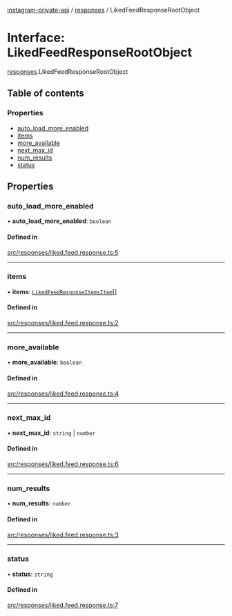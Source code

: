 [instagram-private-api](../../README.md) / [responses](../../modules/responses.md) / LikedFeedResponseRootObject

# Interface: LikedFeedResponseRootObject

[responses](../../modules/responses.md).LikedFeedResponseRootObject

## Table of contents

### Properties

- [auto\_load\_more\_enabled](LikedFeedResponseRootObject.md#auto_load_more_enabled)
- [items](LikedFeedResponseRootObject.md#items)
- [more\_available](LikedFeedResponseRootObject.md#more_available)
- [next\_max\_id](LikedFeedResponseRootObject.md#next_max_id)
- [num\_results](LikedFeedResponseRootObject.md#num_results)
- [status](LikedFeedResponseRootObject.md#status)

## Properties

### auto\_load\_more\_enabled

• **auto\_load\_more\_enabled**: `boolean`

#### Defined in

[src/responses/liked.feed.response.ts:5](https://github.com/Nerixyz/instagram-private-api/blob/4971f34/src/responses/liked.feed.response.ts#L5)

___

### items

• **items**: [`LikedFeedResponseItemsItem`](LikedFeedResponseItemsItem.md)[]

#### Defined in

[src/responses/liked.feed.response.ts:2](https://github.com/Nerixyz/instagram-private-api/blob/4971f34/src/responses/liked.feed.response.ts#L2)

___

### more\_available

• **more\_available**: `boolean`

#### Defined in

[src/responses/liked.feed.response.ts:4](https://github.com/Nerixyz/instagram-private-api/blob/4971f34/src/responses/liked.feed.response.ts#L4)

___

### next\_max\_id

• **next\_max\_id**: `string` \| `number`

#### Defined in

[src/responses/liked.feed.response.ts:6](https://github.com/Nerixyz/instagram-private-api/blob/4971f34/src/responses/liked.feed.response.ts#L6)

___

### num\_results

• **num\_results**: `number`

#### Defined in

[src/responses/liked.feed.response.ts:3](https://github.com/Nerixyz/instagram-private-api/blob/4971f34/src/responses/liked.feed.response.ts#L3)

___

### status

• **status**: `string`

#### Defined in

[src/responses/liked.feed.response.ts:7](https://github.com/Nerixyz/instagram-private-api/blob/4971f34/src/responses/liked.feed.response.ts#L7)

